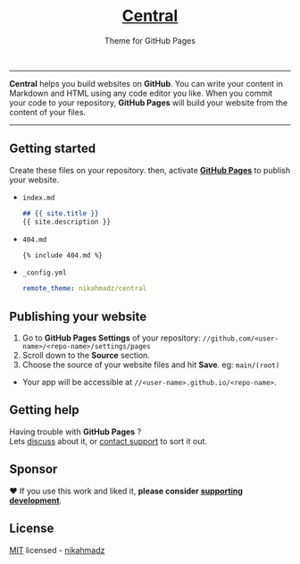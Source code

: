 &nbsp;

<h1 align="center"><a href="https://nikahmadz.github.io/central">Central</a></h1>
<p align="center">Theme for GitHub Pages</p>

&nbsp;

***

**Central** helps you build websites on **GitHub**.
You can write your content in Markdown and HTML using any code editor you like.
When you commit your code to your repository, **GitHub Pages** will build your website from the content of your files.

***

## Getting started

Create these files on your repository.
then, activate **[GitHub Pages][github-pages]** to publish your website.

[github-pages]: https://docs.github.com/en/pages "GitHub Pages Documentation"

- `index.md`
  ```markdown
  ## {{ site.title }}
  {{ site.description }}
  ```

- `404.md`
  ```markdown
  {% include 404.md %}
  ```

- `_config.yml`
  ```yml
  remote_theme: nikahmadz/central
  ```

## Publishing your website

1. Go to **GitHub Pages Settings** of your repository:
    `//github.com/<user-name>/<repo-name>/settings/pages`
2. Scroll down to the **Source** section.
3. Choose the source of your website files and hit **Save**.  eg: `main/(root)`

- Your app will be accessible at `//<user-name>.github.io/<repo-name>`.


## Getting help

Having trouble with **GitHub Pages** ?  
Lets [discuss][] about it,
or [contact support](https://support.github.com/contact) to sort it out.

[discuss]: https://github.com/nikahmadz/central/discussions "Lets discuss about this project"


## Sponsor

❤️ If you use this work and liked it, **please consider [supporting development][pay]**.

[pay]: https://nikahmadz.github.io/#!pay "See payment options"

## License

[MIT][] licensed - [nikahmadz][]

[MIT]: https://github.com/nikahmadz/central/blob/main/LICENSE "View license"
[nikahmadz]: https://nikahmadz.github.io "Visit my website"
